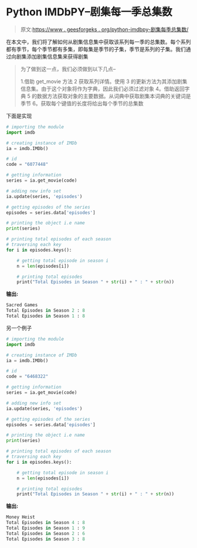 # Python IMDbPY–剧集每一季总集数

> 原文:[https://www . geesforgeks . org/python-imdbpy-剧集每季总集数/](https://www.geeksforgeeks.org/python-imdbpy-total-number-of-episode-of-each-season-of-the-series/)

在本文中，我们将了解如何从剧集信息集中获取该系列每一季的总集数。每个系列都有季节，每个季节都有多集，即每集是季节的子集，季节是系列的子集。我们通过向剧集添加剧集信息集来获得剧集

> 为了做到这一点，我们必须做到以下几点–
> 
> 1.借助 get_movie 方法
> 2 获取系列详情。使用
> 3 的更新方法为其添加剧集信息集。由于这个对象将作为字典，因此我们必须过滤对象
> 4。借助返回字典
> 5 的数据方法获取对象的主要数据。从词典中获取剧集本词典的关键词是季节
> 6。获取每个键值的长度将给出每个季节的总集数

下面是实现

```py
# importing the module
import imdb

# creating instance of IMDb
ia = imdb.IMDb()

# id
code = "6077448"

# getting information
series = ia.get_movie(code)

# adding new info set
ia.update(series, 'episodes')

# getting episodes of the series
episodes = series.data['episodes']

# printing the object i.e name
print(series)

# printing total episodes of each season
# traversing each key
for i in episodes.keys():

    # getting total episode in season i
    n = len(episodes[i])

    # printing total episodes
    print("Total Episodes in Season " + str(i) + " : " + str(n))
```

**输出:**

```py
Sacred Games
Total Episodes in Season 2 : 8
Total Episodes in Season 1 : 8
```

另一个例子

```py
# importing the module
import imdb

# creating instance of IMDb
ia = imdb.IMDb()

# id
code = "6468322"

# getting information
series = ia.get_movie(code)

# adding new info set
ia.update(series, 'episodes')

# getting episodes of the series
episodes = series.data['episodes']

# printing the object i.e name
print(series)

# printing total episodes of each season
# traversing each key
for i in episodes.keys():

    # getting total episode in season i
    n = len(episodes[i])

    # printing total episodes
    print("Total Episodes in Season " + str(i) + " : " + str(n))
```

**输出:**

```py
Money Heist
Total Episodes in Season 4 : 8
Total Episodes in Season 1 : 9
Total Episodes in Season 2 : 6
Total Episodes in Season 3 : 8
```
